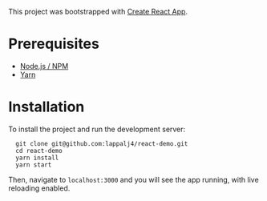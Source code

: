 This project was bootstrapped with [Create React App](https://github.com/facebookincubator/create-react-app).

# Prerequisites
* [Node.js / NPM](https://nodejs.org/en/download/)
* [Yarn](https://yarnpkg.com/lang/en/docs/install/) 

# Installation

To install the project and run the development server:
```
  git clone git@github.com:lappalj4/react-demo.git
  cd react-demo
  yarn install
  yarn start
```

Then, navigate to `localhost:3000` and you will see the app running, with live reloading enabled.